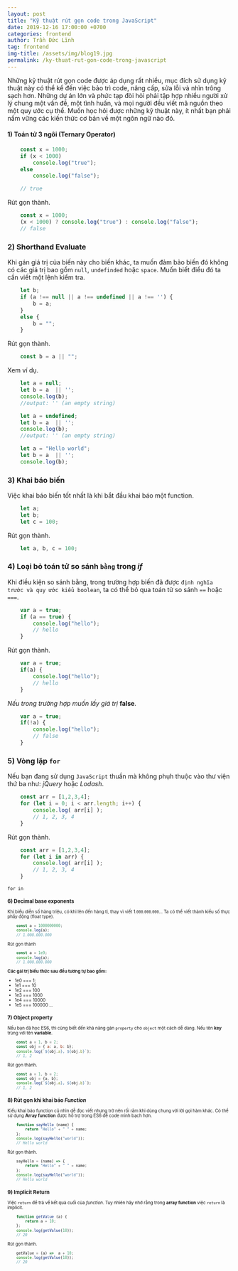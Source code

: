 ```yaml
---
layout: post
title: "Kỹ thuật rút gọn code trong JavaScript"
date: 2019-12-16 17:00:00 +0700
categories: frontend
author: Trần Đức Lĩnh
tag: frontend
img-title: /assets/img/blog19.jpg
permalink: /ky-thuat-rut-gon-code-trong-javascript
---
```


Những kỹ thuật rút gọn code được áp dụng rất nhiều, mục đích sử dụng kỹ thuật này có thể kể đến việc bảo trì code, nâng cấp, sửa lỗi và nhìn trông sạch hơn. Những dự án lớn và phức tạp đòi hỏi phải tập hợp nhiều người xử lý chung một vấn đề, một tình huấn, và mọi người đều viết mã nguồn theo một quy ước cụ thể. Muốn học hỏi được những kỹ thuật này, ít nhất bạn phải nắm vững các kiến thức cơ bản về một ngôn ngữ nào đó.

#### 1) Toán tử 3 ngôi (Ternary Operator)

```js
    const x = 1000;
    if (x < 1000)
        console.log("true");
    else
        console.log("false");

    // true
```

Rút gọn thành.

```js
    const x = 1000;
    (x < 1000) ? console.log("true") : console.log("false");
    // false
```

### 2) Shorthand Evaluate
Khi gán giá trị của biến này cho biến khác, ta muốn đảm bảo biến đó không có các giá trị bao gồm `null`, `undefinded` hoặc `space`. Muốn biết điều đó ta cần viết một lệnh kiểm tra.

```js
    let b;
    if (a !== null || a !== undefined || a !== '') {
        b = a;
    }
    else {
        b = "";
    }
```

Rút gọn thành.

```js
    const b = a || "";
```

Xem ví dụ.

```js
    let a = null;
    let b = a  || '';
    console.log(b);
    //output: '' (an empty string)

    let a = undefined;
    let b = a  || '';
    console.log(b);
    //output: '' (an empty string)

    let a = "Hello world";
    let b = a  || '';
    console.log(b);
```

### 3) Khai báo biến
Việc khai báo biến tốt nhất là khi bắt đầu khai báo một function.

```js
    let a;
    let b;
    let c = 100;
```

Rút gọn thành.

```js
    let a, b, c = 100;
```

### 4) Loại bỏ toán tử so sánh `bằng` trong *if*
Khi điều kiện so sánh bằng, trong trường hợp biến đã được `định nghĩa trước và quy ước kiểu boolean`, ta có thể bỏ qua toán tử so sánh `==` hoặc `===`.

```js
    var a = true;
    if (a == true) {
        console.log("hello");
        // hello
    }
```

Rút gọn thành.

```js
    var a = true;
    if(a) {
        console.log("hello");
        // hello
    }
```

*Nếu trong trường hợp muốn lấy giá trị* **false**.

```js
    var a = true;
    if(!a) {
        console.log("hello");
        // false
    }
```

### 5) Vòng lặp `for`
Nếu bạn đang sử dụng `JavaScript` thuần mà không phụh thuộc vào thư viện thứ ba như: *jQuery* hoặc *Lodash*.

```js
    const arr = [1,2,3,4];
    for (let i = 0; i < arr.length; i++) {
        console.log( arr[i] );
        // 1, 2, 3, 4
    }
```

Rút gọn thành.

```js
    const arr = [1,2,3,4];
    for (let i in arr) {
        console.log( arr[i] );
        // 1, 2, 3, 4
    }
```
<small>`for in`<small>

### 6) Decimal base exponents
Khi biểu diễn số hàng triệu, có khi lên đến hàng tỉ, thay vì viết 1.`000`.`000`.`000`... Ta có thể viết thành kiểu số thực phẩy động (float type).

```js
    const a = 1000000000;
    console.log(a);
    // 1.000.000.000
```

Rút gọn thành

```js
    const a = 1e9;
    console.log(a);
    // 1.000.000.000
```

**Các gái trị biểu thức sau đều tương tự bao gồm:**
- 1e0 === 1;
- 1e1 === 10
- 1e2 === 100
- 1e3 === 1000
- 1e4 === 10000
- 1e5 === 100000
...

### 7) Object property
Nếu bạn đã học ES6, thì cũng biết đến khả năng gán `property` cho `object` một cách dễ dàng. Nếu tên **key** trùng với tên **variable**.

```js
    const a = 1, b = 2;
    const obj = { a: a, b: b};
    console.log(`${obj.a}, ${obj.b}`);
    // 1, 2
```

Rút gọn thành.

```js
    const a = 1, b = 2;
    const obj = {a, b};
    console.log(`${obj.a}, ${obj.b}`);
    // 1, 2
```

### 8) Rút gọn khi khai báo *Function*
Kiểu khai báo function cũ nhìn dễ đọc viết nhưng trở nên rối răm khi dùng chung với lời gọi hàm khác. Có thể sử dụng **Array function** được hỗ trợ trong ES6 để code minh bạch hơn.

```js
    function sayHello (name) {
        return "Hello" + " " + name;
    };
    console.log(sayHello("world"));
    // Hello world
```

Rút gọn thành.

```js
    sayHello = (name) => {
        return "Hello" + " " + name;
    };
    console.log(sayHello("world"));
    // Hello world
```

### 9) Implicit Return
Việc `return` để trả về kết quả cuối của *function*. Tuy nhiên hãy nhớ rằng trong **array function** việc `return` là implicit.

```js
    function getValue (a) {
        return a + 10;
    };
    console.log(getValue(10));
    // 20
```

Rút gọn thành.

```js
    getValue = (a) =>  a + 10;
    console.log(getValue(10));
    // 20
```
